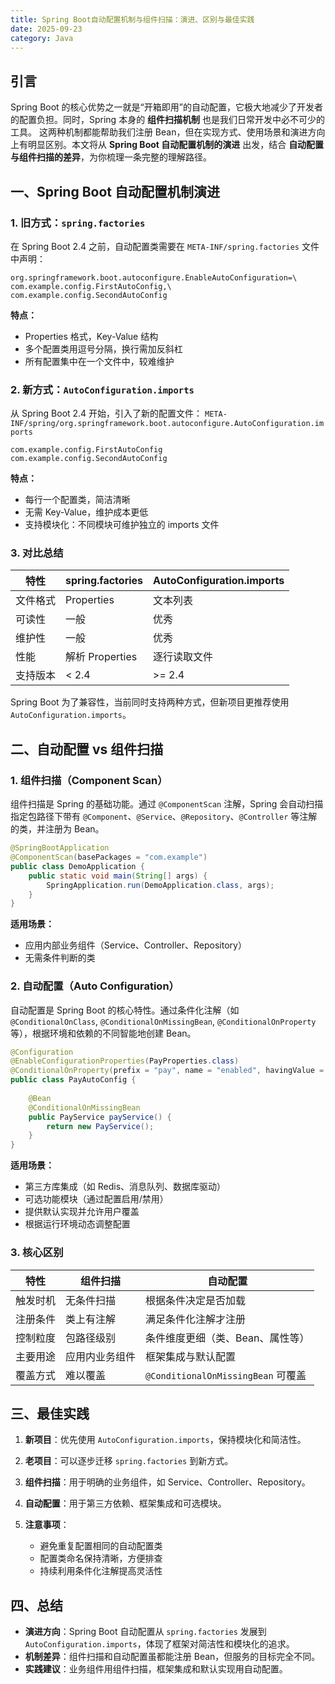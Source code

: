```yaml
---
title: Spring Boot自动配置机制与组件扫描：演进、区别与最佳实践
date: 2025-09-23
category: Java
---
```


## 引言

Spring Boot 的核心优势之一就是“开箱即用”的自动配置，它极大地减少了开发者的配置负担。同时，Spring 本身的 **组件扫描机制** 也是我们日常开发中必不可少的工具。
这两种机制都能帮助我们注册 Bean，但在实现方式、使用场景和演进方向上有明显区别。本文将从 **Spring Boot 自动配置机制的演进** 出发，结合 **自动配置与组件扫描的差异**，为你梳理一条完整的理解路径。


## 一、Spring Boot 自动配置机制演进

### 1. 旧方式：`spring.factories`

在 Spring Boot 2.4 之前，自动配置类需要在 `META-INF/spring.factories` 文件中声明：

```properties
org.springframework.boot.autoconfigure.EnableAutoConfiguration=\
com.example.config.FirstAutoConfig,\
com.example.config.SecondAutoConfig
```

**特点：**

* Properties 格式，Key-Value 结构
* 多个配置类用逗号分隔，换行需加反斜杠
* 所有配置集中在一个文件中，较难维护


### 2. 新方式：`AutoConfiguration.imports`

从 Spring Boot 2.4 开始，引入了新的配置文件：
`META-INF/spring/org.springframework.boot.autoconfigure.AutoConfiguration.imports`

```text
com.example.config.FirstAutoConfig
com.example.config.SecondAutoConfig
```

**特点：**

* 每行一个配置类，简洁清晰
* 无需 Key-Value，维护成本更低
* 支持模块化：不同模块可维护独立的 imports 文件

### 3. 对比总结

| 特性   | spring.factories | AutoConfiguration.imports |
| ---- | ---------------- | ------------------------- |
| 文件格式 | Properties       | 文本列表                      |
| 可读性  | 一般               | 优秀                        |
| 维护性  | 一般               | 优秀                        |
| 性能   | 解析 Properties    | 逐行读取文件                    |
| 支持版本 | < 2.4            | >= 2.4                    |

Spring Boot 为了兼容性，当前同时支持两种方式，但新项目更推荐使用 `AutoConfiguration.imports`。


## 二、自动配置 vs 组件扫描

### 1. 组件扫描（Component Scan）

组件扫描是 Spring 的基础功能。通过 `@ComponentScan` 注解，Spring 会自动扫描指定包路径下带有 `@Component`、`@Service`、`@Repository`、`@Controller` 等注解的类，并注册为 Bean。

```java
@SpringBootApplication
@ComponentScan(basePackages = "com.example")
public class DemoApplication {
    public static void main(String[] args) {
        SpringApplication.run(DemoApplication.class, args);
    }
}
```

**适用场景：**

* 应用内部业务组件（Service、Controller、Repository）
* 无需条件判断的类


### 2. 自动配置（Auto Configuration）

自动配置是 Spring Boot 的核心特性。通过条件化注解（如 `@ConditionalOnClass`, `@ConditionalOnMissingBean`, `@ConditionalOnProperty` 等），根据环境和依赖的不同智能地创建 Bean。

```java
@Configuration
@EnableConfigurationProperties(PayProperties.class)
@ConditionalOnProperty(prefix = "pay", name = "enabled", havingValue = "true")
public class PayAutoConfig {
    
    @Bean
    @ConditionalOnMissingBean
    public PayService payService() {
        return new PayService();
    }
}
```

**适用场景：**

* 第三方库集成（如 Redis、消息队列、数据库驱动）
* 可选功能模块（通过配置启用/禁用）
* 提供默认实现并允许用户覆盖
* 根据运行环境动态调整配置

### 3. 核心区别

| 特性   | 组件扫描    | 自动配置                            |
| ---- | ------- | ------------------------------- |
| 触发时机 | 无条件扫描   | 根据条件决定是否加载                      |
| 注册条件 | 类上有注解   | 满足条件化注解才注册                      |
| 控制粒度 | 包路径级别   | 条件维度更细（类、Bean、属性等）              |
| 主要用途 | 应用内业务组件 | 框架集成与默认配置                       |
| 覆盖方式 | 难以覆盖    | `@ConditionalOnMissingBean` 可覆盖 |

## 三、最佳实践

1. **新项目**：优先使用 `AutoConfiguration.imports`，保持模块化和简洁性。
2. **老项目**：可以逐步迁移 `spring.factories` 到新方式。
3. **组件扫描**：用于明确的业务组件，如 Service、Controller、Repository。
4. **自动配置**：用于第三方依赖、框架集成和可选模块。
5. **注意事项**：

    * 避免重复配置相同的自动配置类
    * 配置类命名保持清晰，方便排查
    * 持续利用条件化注解提高灵活性

## 四、总结

* **演进方向**：Spring Boot 自动配置从 `spring.factories` 发展到 `AutoConfiguration.imports`，体现了框架对简洁性和模块化的追求。
* **机制差异**：组件扫描和自动配置虽都能注册 Bean，但服务的目标完全不同。
* **实践建议**：业务组件用组件扫描，框架集成和默认实现用自动配置。

